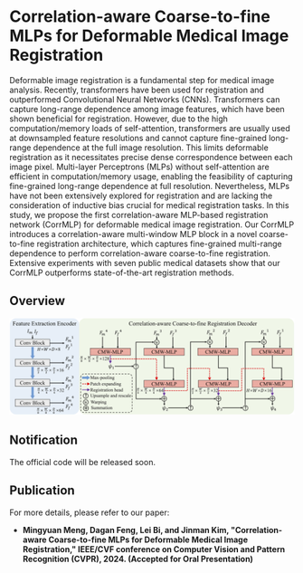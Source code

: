 # Correlation-aware Coarse-to-fine MLPs for Deformable Medical Image Registration
Deformable image registration is a fundamental step for medical image analysis. Recently, transformers have been used for registration and outperformed Convolutional Neural Networks (CNNs). Transformers can capture long-range dependence among image features, which have been shown beneficial for registration. However, due to the high computation/memory loads of self-attention, transformers are usually used at downsampled feature resolutions and cannot capture fine-grained long-range dependence at the full image resolution. This limits deformable registration as it necessitates precise dense correspondence between each image pixel. Multi-layer Perceptrons (MLPs) without self-attention are efficient in computation/memory usage, enabling the feasibility of capturing fine-grained long-range dependence at full resolution. Nevertheless, MLPs have not been extensively explored for registration and are lacking the consideration of inductive bias crucial for medical registration tasks. In this study, we propose the first correlation-aware MLP-based registration network (CorrMLP) for deformable medical image registration. Our CorrMLP introduces a correlation-aware multi-window MLP block in a novel coarse-to-fine registration architecture, which captures fine-grained multi-range dependence to perform correlation-aware coarse-to-fine registration. Extensive experiments with seven public medical datasets show that our CorrMLP outperforms state-of-the-art registration methods.

## Overview
![Overview](https://github.com/MungoMeng/Registration-CorrMLP/blob/master/Figure/Overview.png)

## Notification
The official code will be released soon.

## Publication
For more details, please refer to our paper:
* **Mingyuan Meng, Dagan Feng, Lei Bi, and Jinman Kim, "Correlation-aware Coarse-to-fine MLPs for Deformable Medical Image Registration," IEEE/CVF conference on Computer Vision and Pattern Recognition (CVPR), 2024. (Accepted for Oral Presentation)**
